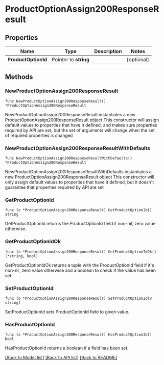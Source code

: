 # ProductOptionAssign200ResponseResult

## Properties

Name | Type | Description | Notes
------------ | ------------- | ------------- | -------------
**ProductOptionId** | Pointer to **string** |  | [optional] 

## Methods

### NewProductOptionAssign200ResponseResult

`func NewProductOptionAssign200ResponseResult() *ProductOptionAssign200ResponseResult`

NewProductOptionAssign200ResponseResult instantiates a new ProductOptionAssign200ResponseResult object
This constructor will assign default values to properties that have it defined,
and makes sure properties required by API are set, but the set of arguments
will change when the set of required properties is changed

### NewProductOptionAssign200ResponseResultWithDefaults

`func NewProductOptionAssign200ResponseResultWithDefaults() *ProductOptionAssign200ResponseResult`

NewProductOptionAssign200ResponseResultWithDefaults instantiates a new ProductOptionAssign200ResponseResult object
This constructor will only assign default values to properties that have it defined,
but it doesn't guarantee that properties required by API are set

### GetProductOptionId

`func (o *ProductOptionAssign200ResponseResult) GetProductOptionId() string`

GetProductOptionId returns the ProductOptionId field if non-nil, zero value otherwise.

### GetProductOptionIdOk

`func (o *ProductOptionAssign200ResponseResult) GetProductOptionIdOk() (*string, bool)`

GetProductOptionIdOk returns a tuple with the ProductOptionId field if it's non-nil, zero value otherwise
and a boolean to check if the value has been set.

### SetProductOptionId

`func (o *ProductOptionAssign200ResponseResult) SetProductOptionId(v string)`

SetProductOptionId sets ProductOptionId field to given value.

### HasProductOptionId

`func (o *ProductOptionAssign200ResponseResult) HasProductOptionId() bool`

HasProductOptionId returns a boolean if a field has been set.


[[Back to Model list]](../README.md#documentation-for-models) [[Back to API list]](../README.md#documentation-for-api-endpoints) [[Back to README]](../README.md)


